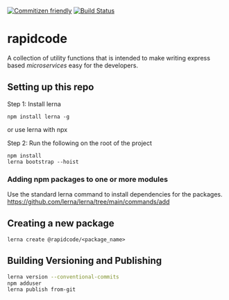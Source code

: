 [![Commitizen friendly](https://img.shields.io/badge/commitizen-friendly-brightgreen.svg)](http://commitizen.github.io/cz-cli/) [![Build Status](https://travis-ci.com/tirthaguha/rapidcode.svg?branch=main)](https://travis-ci.com/tirthaguha/rapidcode)

# rapidcode

A collection of utility functions that is intended to make writing express based _microservices_ easy for the developers.

## Setting up this repo

Step 1: Install lerna

```
npm install lerna -g
```

or use lerna with npx

Step 2: Run the following on the root of the project

```bash=
npm install
lerna bootstrap --hoist
```

### Adding npm packages to one or more modules

Use the standard lerna command to install dependencies for the packages.
https://github.com/lerna/lerna/tree/main/commands/add

## Creating a new package

```
lerna create @rapidcode/<package_name>
```

## Building Versioning and Publishing
```bash
lerna version --conventional-commits
npm adduser
lerna publish from-git
```